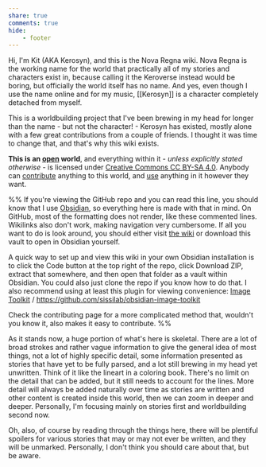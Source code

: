 ```yaml
---  
share: true  
comments: true  
hide:  
    - footer  
---  
```

Hi, I'm Kit (AKA Kerosyn), and this is the Nova Regna wiki. Nova Regna is the working name for the world that practically all of my stories and characters exist in, because calling it the Keroverse instead would be boring, but officially the world itself has no name. And yes, even though I use the name online and for my music, [[Kerosyn]] is a character completely detached from myself.  
  
This is a worldbuilding project that I've been brewing in my head for longer than the name - but not the character! - Kerosyn has existed, mostly alone with a few great contributions from a couple of friends. I thought it was time to change that, and that's why this wiki exists.  
  
**This is an [open](https://opendefinition.org/) world**, and everything within it - *unless explicitly stated otherwise* - is licensed under [Creative Commons CC BY-SA 4.0](https://creativecommons.org/licenses/by-sa/4.0/). Anybody can [contribute](CONTRIBUTING.md) anything to this world, and [use](USAGE-GUIDELINES.md) anything in it however they want.  
  
%% If you're viewing the GitHub repo and you can read this line, you should know that I use [Obsidian](https://obsidian.md/), so everything here is made with that in mind. On GitHub, most of the formatting does not render, like these commented lines. Wikilinks also don't work, making navigation very cumbersome. If all you want to do is look around, you should either visit [the wiki](https://wiki.kitabe.link) or download this vault to open in Obsidian yourself.  
  
A quick way to set up and view this wiki in your own Obsidian installation is to click the Code button at the top right of the repo, click Download ZIP, extract that somewhere, and then open that folder as a vault within Obsidian. You could also just clone the repo if you know how to do that. I also recommend using at least this plugin for viewing convenience: [Image Toolkit](obsidian://show-plugin?id=obsidian-image-toolkit ) / https://github.com/sissilab/obsidian-image-toolkit  
  
Check the contributing page for a more complicated method that, wouldn't you know it, also makes it easy to contribute. %%  
  
As it stands now, a huge portion of what's here is skeletal. There are a lot of broad strokes and rather vague information to give the general idea of most things, not a lot of highly specific detail, some information presented as stories that have yet to be fully parsed, and a lot still brewing in my head yet unwritten. Think of it like the lineart in a coloring book. There's no limit on the detail that can be added, but it still needs to account for the lines. More detail will always be added naturally over time as stories are written and other content is created inside this world, then we can zoom in deeper and deeper. Personally, I'm focusing mainly on stories first and worldbuilding second now.  
  
Oh, also, of course by reading through the things here, there will be plentiful spoilers for various stories that may or may not ever be written, and they will be unmarked. Personally, I don't think you should care about that, but be aware.
